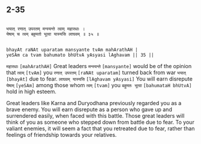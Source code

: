 ## 2-35


```shloka-sa

भयात् रणात् उपरतम् मन्स्यन्ते त्वाम् महारथाः ।
येषाम् च त्वम् बहुमतो भूत्वा यास्यसि लाघवम् ॥ ३५ ॥

```
```shloka-sa-hk

bhayAt raNAt uparatam mansyante tvAm mahArathAH |
yeSAm ca tvam bahumato bhUtvA yAsyasi lAghavam || 35 ||

```
`महारथाः` `[mahArathAH]` Great leaders `मन्स्यन्ते` `[mansyante]` would be of the opinion that `त्वाम्` `[tvAm]` you `रणात् उपरतम्` `[raNAt uparatam]` turned back from war `भयात्` `[bhayAt]` due to fear. `लाघवम् यास्यसि` `[lAghavam yAsyasi]` You will earn disrepute `येषाम्` `[yeSAm]` among those whom `त्वम्` `[tvam]` you `बहुमतः भूत्वा` `[bahumataH bhUtvA]` hold in high esteem.

Great leaders like Karna and Duryodhana previously regarded you as a brave enemy. You will earn disrepute as a person who gave up and surrendered easily, when faced with this battle. Those great leaders will think of you as someone who stepped down from battle due to fear. To your valiant enemies, it will seem a fact that you retreated due to fear, rather than feelings of friendship towards your relatives.


